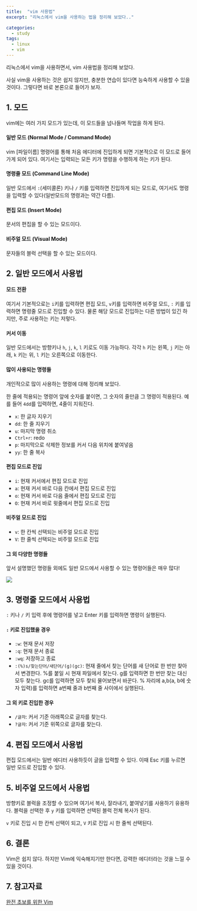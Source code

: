 ```yaml
---
title:  "vim 사용법"
excerpt: "리눅스에서 vim을 사용하는 법을 정리해 보았다.."

categories:
  - study
tags:
  - linux
  - vim
---
```


리눅스에서 vim을 사용하면서, vim 사용법을 정리해 보았다.

사실 vim을 사용하는 것은 쉽지 않지만, 충분한 연습이 있다면 능숙하게 사용할 수 있을 것이다. 그렇다면 바로 본론으로 들어가 보자.

## 1. 모드
vim에는 여러 가지 모드가 있는데, 이 모드들을 넘나들며 작업을 하게 된다.

#### 일반 모드 (Normal Mode / Command Mode)
vim [파일이름] 명령어를 통해 처음 에디터에 진입하게 되면 기본적으로 이 모드로 들어가게 되어 있다. 여기서는 입력되는 모든 키가 명령을 수행하게 하는 키가 된다. 

#### 명령줄 모드 (Command Line Mode)
일반 모드에서 `:`(세미콜론) 키나 `/` 키를 입력하면 진입하게 되는 모드로, 여기서도 명령을 입력할 수 있다(일반모드의 명령과는 약간 다름).

#### 편집 모드 (Insert Mode)
문서의 편집을 할 수 있는 모드이다.

#### 비주얼 모드 (Visual Mode)
문자들의 블럭 선택을 할 수 있는 모드이다.


## 2. 일반 모드에서 사용법
#### 모드 전환
여기서 기본적으로는 `i`키를 입력하면 편집 모드, `v`키를 입력하면 비주얼 모드, `:` 키를 입력하면 명령줄 모드로 진입할 수 있다. 물론 해당 모드로 진입하는 다른 방법이 있긴 하지만, 주로 사용하는 키는 저렇다. 

#### 커서 이동
일반 모드에서는 방향키나 `h`, `j`, `k`, `l` 키로도 이동 가능하다. 각각 `h` 키는 왼쪽, `j` 키는 아래, `k` 키는 위, `l` 키는 오른쪽으로 이동한다.

#### 많이 사용되는 명령들
개인적으로 많이 사용하는 명령에 대해 정리해 보았다.

한 줄에 적용되는 명령어 앞에 숫자를 붙이면, 그 숫자의 줄만큼 그 명령이 적용된다. 예를 들어 `4dd`를 입력하면, 4줄이 지워진다.

- `x`: 한 글자 지우기
- `dd`: 한 줄 지우기
- `u`: 마지막 명령 취소
- `Ctrl+r`: redo
- `p`: 마지막으로 삭제한 정보를 커서 다음 위치에 붙여넣음
- `yy`: 한 줄 복사 

#### 편집 모드로 진입
- `i`: 현재 커서에서 편집 모드로 진입
- `a`: 현재 커서 바로 다음 칸에서 편집 모드로 진입
- `o`: 현재 커서 바로 다음 줄에서 편집 모드로 진입
- `O`: 현재 커서 바로 윗줄에서 편집 모드로 진입

#### 비주얼 모드로 진입
- `v`: 한 칸씩 선택되는 비주얼 모드로 진입
- `V`: 한 줄씩 선택되는 비주얼 모드로 진입

#### 그 외 다양한 명령들
앞서 설명했던 명령들 외에도 일반 모드에서 사용할 수 있는 명령어들은 매우 많다!

![](https://chanhk-im.github.io/assets/images/how-to-use-vim/vim_commands.jpg)

## 3. 명령줄 모드에서 사용법
`:` 키나 `/` 키 입력 후에 명령어를 넣고 Enter 키를 입력하면 명령이 실행된다.

#### `:` 키로 진입했을 경우
- `:w`: 현재 문서 저장
- `:q`: 현재 문서 종료
- `:wq`: 저장하고 종료
- `:(%)s/찾는단어/새단어/(g)(gc)`: 현재 줄에서 찾는 단어를 새 단어로 한 번만 찾아서 변경한다. %를 붙일 시 현재 파일에서 찾는다. g를 입력하면 한 번만 찾는 대신 모두 찾는다. gc를 입력하면 모두 찾되 물어보면서 바꾼다. % 자리에 a,b(a, b에 숫자 입력)를 입력하면 a번째 줄과 b번째 줄 사이에서 실행된다.

#### 그 외 키로 진입한 경우
- `/글자`: 커서 기준 아래쪽으로 글자를 찾는다.
- `?글자`: 커서 기준 위쪽으로 글자를 찾는다.

## 4. 편집 모드에서 사용법
편집 모드에서는 일반 에디터 사용하듯이 글을 입력할 수 있다. 이때 Esc 키를 누르면 일반 모드로 진입할 수 있다.

## 5. 비주얼 모드에서 사용법
방향키로 블럭을 조정할 수 있으며 여기서 복사, 잘라내기, 붙여넣기를 사용하기 유용하다. 블럭을 선택한 후 `y` 키를 입력하면 선택된 블럭 전체 복사가 된다.

`v` 키로 진입 시 한 칸씩 선택이 되고, `V` 키로 진입 시 한 줄씩 선택된다.

## 6. 결론
Vim은 쉽지 않다. 하지만 Vim에 익숙해지기만 한다면, 강력한 에디터라는 것을 느낄 수 있을 것이다. 

## 7. 참고자료
[완전 초보를 위한 Vim](https://nolboo.kim/blog/2016/11/15/vim-for-beginner/)